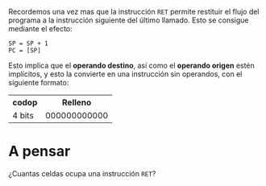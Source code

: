 Recordemos una vez mas que la instrucción ```RET``` permite restituir el flujo del programa a la instrucción siguiente del último llamado. Esto se consigue mediante el efecto:

```
SP = SP + 1
PC = [SP]
```

Esto implica que el **operando destino**, así como el **operando origen** estén implícitos, y esto la convierte en una instrucción sin operandos, con el siguiente formato:



<table class="tg">
  <tr>
    <th class="tg-7geq">codop</th>
    <th class="tg-7geq">Relleno<br></th>
  </tr>
  <tr>
    <td class="tg-quxf">4 bits<br></td>
    <td class="tg-quxf">000000000000<br></td>
  </tr>
</table>


# A pensar

¿Cuantas celdas ocupa una instrucción ```RET```?